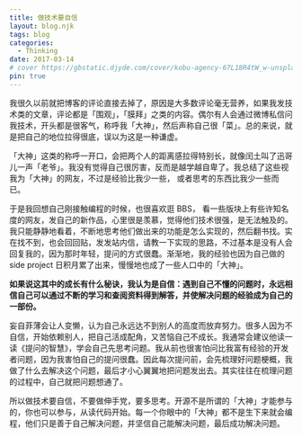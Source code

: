 ```yaml
---
title: 做技术要自信
layout: blog.njk
tags: blog
categories:
  - Thinking
date: 2017-03-14
# cover https://gbstatic.djyde.com/cover/kobu-agency-67L18R4tW_w-unsplash.jpg?x-oss-process=style/cover
pin: true
---
```


我很久以前就把博客的评论直接去掉了，原因是大多数评论毫无营养，如果我发技术类的文章，评论都是「围观」，「膜拜」之类的内容。偶尔有人会通过微博私信问我技术，开头都是很客气，称呼我「大神」，然后声称自己很「菜」。总的来说，就是把自己的地位拉得很底，误以为这是一种谦虚。

「大神」这类的称呼一开口，会把两个人的距离感拉得特别长，就像闰土叫了迅哥儿一声「老爷」。我没有觉得自己很厉害，反而是越学越自卑了。我总结了这些视我为「大神」的网友，不过是经验比我少一些， 或者思考的东西比我少一些而已。

于是我回想自己刚接触编程的时候，也很喜欢逛 BBS， 看一些版块上有些许知名度的网友，发自己的新作品，心里很是羡慕，觉得他们技术很强，是无法触及的。我只能静静地看着，不断地思考他们做出来的功能是怎么实现的，然后翻书找。实在找不到，也会回回贴，发发站内信，请教一下实现的思路，不过基本是没有人会回复我的，因为那时年轻，提问的方式很蠢。渐渐地，我的经验也因为自己做的 side project 日积月累了出来，慢慢地也成了一些人口中的「大神」。

**如果说这其中的成长有什么秘诀，我认为是自信：遇到自己不懂的问题时，永远相信自己可以通过不断的学习和查阅资料得到解答，并使解决问题的经验成为自己的一部份。**

妄自菲薄会让人变懒，认为自己永远达不到别人的高度而放弃努力。很多人因为不自信，开始依赖别人，把自己活成配角，又苦恼自己不成长。我通常会建议他读一读《提问的智慧》，学会自己先思考问题。我从前也很害怕问比我富有经验的开发者问题，因为我害怕自己的提问很蠢。因此每次提问前，会先梳理好问题梗概，我做了什么去解决这个问题，最后才小心翼翼地把问题发出去。其实往往在梳理问题的过程中，自己就把问题想通了。

所以做技术要自信，不要做伸手党，要多思考。开源不是所谓的「大神」才能参与的，你也可以参与，从读代码开始。每一个你眼中的「大神」都不是生下来就会编程，他们只是善于自己解决问题，并坚信自己能解决问题，最后成功解决问题。
